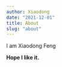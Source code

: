 ```yaml
---
author: Xiaodong
date: "2021-12-01"
title: About
slug: "about"
---
```


I am Xiaodong Feng

**Hope I like it.**

